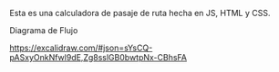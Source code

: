 Esta es una calculadora de pasaje de ruta hecha en JS, HTML y CSS.

Diagrama de Flujo

https://excalidraw.com/#json=sYsCQ-pASxyOnkNfwl9dE,Zg8sslGB0bwtpNx-CBhsFA

